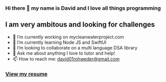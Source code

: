### Hi there 👋 my name is David and I love all things programming
## I am very ambitous and looking for challenges

- 🔭 I’m currently working on mycleanwaterproject.com
- 🌱 I’m currently learning Node JS and SwiftUI
- 👯 I’m looking to collaborate on a multi language DSA library
- 💬 Ask me about anything I love to tutor and help!
- 📫 How to reach me: david01rohweder@gmail.com

### [View my resume](https://github.com/davidrohweder/davidrohweder.github.io/blob/master/resume/David%20Rohweder%20Resume.pdf)
